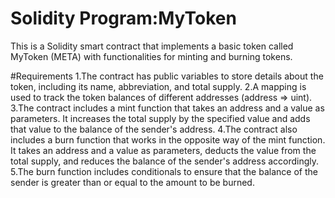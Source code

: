 # Solidity Program:MyToken
This is a Solidity smart contract that implements a basic token called MyToken (META) with functionalities for minting and burning tokens.

#Requirements
1.The contract has public variables to store details about the token, including its name, 
  abbreviation, and total supply.
2.A mapping is used to track the token balances of different addresses (address => uint).
3.The contract includes a mint function that takes an address and a value as parameters. It 
  increases the total supply by the specified value and adds that value to the balance of the 
  sender's address.
4.The contract also includes a burn function that works in the opposite way of the mint function. 
  It takes an address and a value as parameters, deducts the value from the total supply, and 
  reduces the balance of the sender's address accordingly.
5.The burn function includes conditionals to ensure that the balance of the sender is greater 
  than or equal to the amount to be burned.



